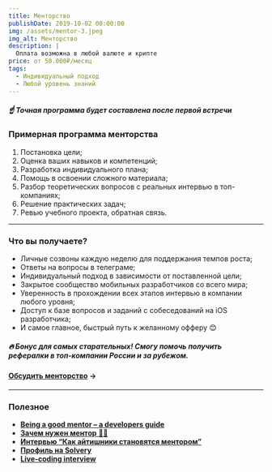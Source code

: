 ```yaml
---
title: Менторство
publishDate: 2019-10-02 00:00:00
img: /assets/mentor-3.jpeg
img_alt: Менторство
description: |
  Оплата возможна в любой валюте и крипте
price: от 50.000₽/месяц
tags:
  - Индивидуальный подход
  - Любой уровень знаний
---
```


##### ☝ Точная программа будет составлена после первой встречи

### Примерная программа менторства


1. Постановка цели; 
2. Оценка ваших навыков и компетенций;
3. Разработка индивидуального плана;
4. Помощь в освоении сложного материала; 
5. Разбор теоретических вопросов с реальных интервью в топ-компаниях;
6. Решение практических задач; 
7. Ревью учебного проекта, обратная связь.

---

### Что вы получаете?

- Личные созвоны каждую неделю для поддержания темпов роста;
- Ответы на вопросы в телеграме;
- Индивидуальный подход в зависимости от поставленной цели;
- Закрытое сообщество мобильных разработчиков со всего мира;
- Уверенность в прохождении всех этапов интервью в компании любого уровня;
- Доступ к базе вопросов и заданий с собеседований на iOS разработчика;
- И самое главное, быстрый путь к желанному офферу 😊

##### 🔥 Бонус для самых старательных! Смогу помочь получить рефералки в топ-компании России и за рубежом.


#### [Обсудить менторство](https://t.me/chvadim) →

---

### Полезное

- [**Being a good mentor – a developers guide**](https://vadimkravcenko.com/shorts/good-mentor/?utm_source=leadershipintech&utm_medium=newsletter&utm_campaign=being-a-good-mentor)
- [**Зачем нужен ментор** 👨‍🏫](https://t.me/ios_mobile_developer/118)
- [**Интервью “Как айтишники становятся ментором”**](https://bbbl.dev/articles/it-mentors)
- [**Профиль на Solvery**](https://solvery.io/ru/mentor-page-preview/8904)
- [**Live-coding interview**](https://t.me/ios_mobile_developer/197)